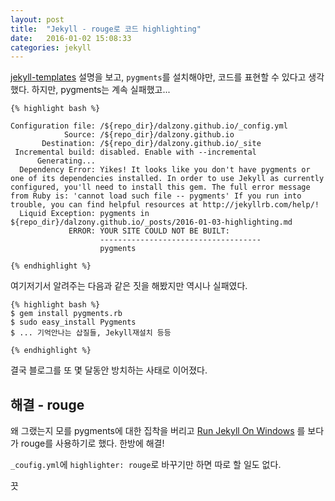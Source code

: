 ```yaml
---
layout: post
title:  "Jekyll - rouge로 코드 highlighting"
date:   2016-01-02 15:08:33
categories: jekyll
---
```

[jekyll-templates] 설명을 보고, `pygments`를 설치해야만, 코드를 표현할 수 있다고 생각했다.
하지만, pygments는 계속 실패했고...

```
{% highlight bash %}

Configuration file: /${repo_dir}/dalzony.github.io/_config.yml
            Source: /${repo_dir}/dalzony.github.io
       Destination: /${repo_dir}/dalzony.github.io/_site
 Incremental build: disabled. Enable with --incremental
      Generating...
  Dependency Error: Yikes! It looks like you don't have pygments or one of its dependencies installed. In order to use Jekyll as currently configured, you'll need to install this gem. The full error message from Ruby is: 'cannot load such file -- pygments' If you run into trouble, you can find helpful resources at http://jekyllrb.com/help/!
  Liquid Exception: pygments in ${repo_dir}/dalzony.github.io/_posts/2016-01-03-highlighting.md
             ERROR: YOUR SITE COULD NOT BE BUILT:
                    ------------------------------------
                    pygments

{% endhighlight %}
```

여기저기서 알려주는 다음과 같은 짓을 해봤지만 역시나 실패였다.

```
{% highlight bash %}
$ gem install pygments.rb
$ sudo easy_install Pygments
$ ... 기억안나는 삽질들, Jekyll재설치 등등

{% endhighlight %}
```
결국 블로그를 또 몇 달동안 방치하는 사태로 이어졌다.

## 해결 - rouge

왜 그랬는지 모를 pygments에 대한 집착을 버리고 [Run Jekyll On Windows] 를 보다가 rouge를 사용하기로 했다.
한방에 해결!

`_coufig.yml`에 `highlighter: rouge`로 바꾸기만 하면 따로 할 일도 없다.

끗


[Jekyll-templates]: http://jekyllrb.com/docs/templates/#code-snippet-highlighting
[Run Jekyll On Windows]: http://jekyll-windows.juthilo.com/
